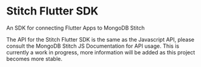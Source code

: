 # Stitch Flutter SDK
An SDK for connecting Flutter Apps to MongoDB Stitch

The API for the Stitch Flutter SDK is the same as the Javascript API, please consult the MongoDB Stitch JS Documentation for API usage.
This is currently a work in progress, more information will be added as this project becomes more stable.